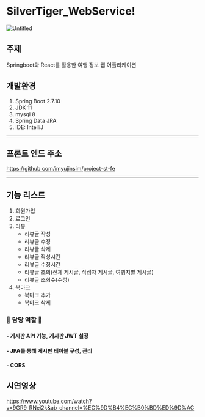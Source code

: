 
# SilverTiger_WebService!
![Untitled](https://user-images.githubusercontent.com/73948888/236828835-539d6fc2-711a-42cc-9e8d-bfb5094bf2a9.png)

## 주제
Springboot와 React를 활용한 여행 정보 웹 어플리케이션

## 개발환경
1. Spring Boot 2.7.10
2. JDK 11
3. mysql 8
4. Spring Data JPA
5. IDE: IntelliJ
---
## 프론트 엔드 주소
https://github.com/imyujinsim/project-st-fe

---
## 기능 리스트
1. 회원가입
2. 로그인
3. 리뷰
   - 리뷰글 작성
   - 리뷰글 수정
   - 리뷰글 삭제
   - 리뷰글 작성시간
   - 리뷰글 수정시간
   - 리뷰글 조회(전체 게시글, 작성자 게시글, 여행지별 게시글)
   - 리뷰글 조회수(수정)
4. 북마크
   - 북마크 추가
   - 북마크 삭제

### 🙌 담당 역할 🙌 
#### - 게시판 API 기능, 게시판 JWT 설정
#### - JPA를 통해 게시판 테이블 구성, 관리
#### - CORS

## 시연영상
https://www.youtube.com/watch?v=9GR9_RNei2k&ab_channel=%EC%9D%B4%EC%B0%BD%ED%9D%AC
